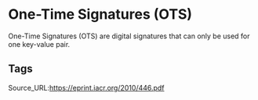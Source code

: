 # One-Time Signatures (OTS)
One-Time Signatures (OTS) are digital signatures that can only be used for one key-value pair.
## Tags
Source_URL:https://eprint.iacr.org/2010/446.pdf
